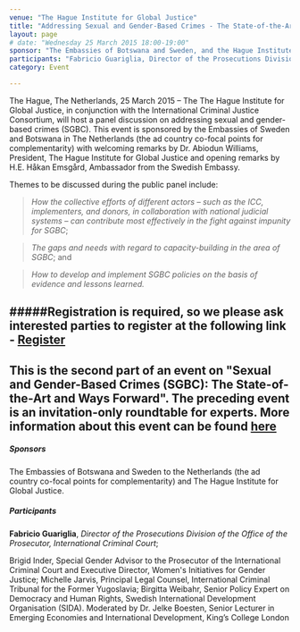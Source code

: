 ```yaml
---
venue: "The Hague Institute for Global Justice"
title: "Addressing Sexual and Gender-Based Crimes - The State-of-the-Art and Ways Forward"
layout: page
# date: "Wednesday 25 March 2015 18:00-19:00"
sponsor: "The Embassies of Botswana and Sweden, and the Hague Institute for Global Justice in conjunction with the International Criminal Justice Consortium"
participants: "Fabricio Guariglia, Director of the Prosecutions Division of the Office of the Prosecutor, International Criminal Court; Brigid Inder, Special Gender Advisor to the Prosecutor of the International Criminal Court and Executive Director, Women's Initiatives for Gender Justice; Michelle Jarvis, Principal Legal Counsel, International Criminal Tribunal for the Former Yugoslavia; and Birgitta Weibahr, Senior Policy Expert on Democracy and Human Rights, Swedish International Development Organisation (SIDA). Moderated by Dr. Jelke Boesten, Senior Lecturer in Emerging Economies and International Development, King’s College London"
category: Event

---
```


The Hague, The Netherlands, 25 March  2015 – The The Hague Institute for Global Justice, in conjunction with the International Criminal Justice Consortium, will host a panel discussion on addressing sexual and gender-based crimes (SGBC). This event is sponsored by the Embassies of Sweden and Botswana in The Netherlands (the ad country co-focal points for complementarity) with welcoming remarks by Dr. Abiodun Williams, President, The Hague Institute for Global Justice and opening remarks by H.E. Håkan Emsgård, Ambassador from the Swedish Embassy.

Themes to be discussed during the public panel include:
 
>*How the collective efforts of different actors – such as the ICC, implementers, and donors, in collaboration with national judicial systems – can contribute most effectively in the fight against impunity for SGBC*;

>*The gaps and needs with regard to capacity-building in the area of SGBC*; and

>*How to develop and implement SGBC policies on the basis of evidence and lessons learned.*

#####Registration is required, so we please ask interested parties to register at the following link - [**Register**](http://www.eventbrite.com/e/public-panel-sexual-and-gender-based-crimes-sgbc-the-state-of-the-art-and-ways-forward-registration-15925401304)
---
This is the second part of an event on "Sexual and Gender-Based Crimes (SGBC): The State-of-the-Art and Ways Forward". The preceding event is an invitation-only roundtable for experts. More information about this event can be found [here](http://thehagueinstituteforglobaljustice.org/index.php?page=Events-Events-Upcoming_events-High-Level_Roundtable:_Addressing_Sexual_and_Gender-Based_Crimes&pid=123&id=243)
---

##### Sponsors

The Embassies of Botswana and Sweden to the Netherlands (the ad country co-focal points for complementarity) and The Hague Institute for Global Justice. 

##### Participants

**Fabricio Guariglia**, *Director of the Prosecutions Division of the Office of the Prosecutor, International Criminal Court*;

Brigid Inder, Special Gender Advisor to the Prosecutor of the International Criminal Court and Executive Director, Women's Initiatives for Gender Justice; 
Michelle Jarvis, Principal Legal Counsel, International Criminal Tribunal for the Former Yugoslavia; 
Birgitta Weibahr, Senior Policy Expert on Democracy and Human Rights, Swedish International Development Organisation (SIDA). 
Moderated by Dr. Jelke Boesten, Senior Lecturer in Emerging Economies and International Development, King’s College London
